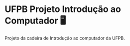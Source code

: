 # UFPB Projeto Introdução ao Computador 🖥️

Projeto da cadeira de Introdução ao computador da UFPB.
